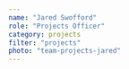```yaml
---
name: "Jared Swofford"
role: "Projects Officer"
category: projects
filter: "projects"
photo: "team-projects-jared"
---
```

